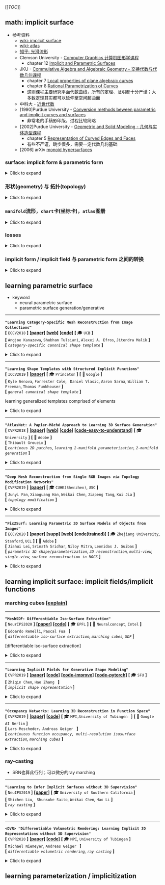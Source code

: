 [[_TOC_]]

## math: implicit surface

 - 参考资料
    - [wiki: implicit surface](https://en.wikipedia.org/wiki/Implicit_surface)
    - [wiki: atlas](https://en.wikipedia.org/wiki/Atlas_(topology)#Charts)
    - [知乎: 光滑流形](https://zhuanlan.zhihu.com/p/41563330)
    - Clemson University - [Computer Graphics 计算机图形学课程](https://people.cs.clemson.edu/~dhouse/courses/405/)
       - chapter 12 [Implicit and Parametric Surfaces](https://people.cs.clemson.edu/~dhouse/courses/405/notes/implicit-parametric.pdf)
    - JKU - [Commulative Algebra and Algebraic Geometry - 交换代数与代数几何课程](https://www3.risc.jku.at/education/courses/ss2017/caag/)
       - chapter 7 [Local properties of plane algebraic curves](https://www3.risc.jku.at/education/courses/ss2017/caag/07-local.pdf)
       - chapter 8 [Rational Parametrization of Curves](https://www3.risc.jku.at/education/courses/ss2017/caag/08-para.pdf)
       - 这则课程主要研究平面代数曲线，所有的定理、证明都十分严谨；大多数定理其实都可以延伸至空间超曲面
    - 中科大 - [近世代数](http://staff.ustc.edu.cn/~msheng/references/moderna.pdf)
    - [1990]Purdue University - [Conversion methods beween parametric and implicit curves and surfaces](http://graphics.stanford.edu/courses/cs348a-20-winter/Handouts/a228715.pdf)
       - 非常老的手稿影印版，过程比较简略
    - [2002]Purdue University - [Geometric and Solid Modeling - 几何与实体造型课程](https://www.cs.purdue.edu/homes/cmh/distribution/books/geo.html)
       - chapter 5 [Representation of Curved Edges and Faces](https://www.cs.purdue.edu/homes/cmh/distribution/books/chap5.pdf)
       - 有些不严谨，跳步很多，需要一定代数几何基础
    - [2006] arXiv [monoid hypersurfaces](https://www.mn.uio.no/math/personer/vit/ragnip/monoids.pdf)

###  surface: implicit form & parametric form  

<details>
  <summary>Click to expand</summary>

- 一个球面形状的隐式形式和参数化形式：`implicit form` & `parametric form`![image-20201207201258315](media/image-20201207201258315.png)
- implicit的形式无法直接通过其生成点，但是一般可以通过test来判断点在object内还是object外，对于ray-tracing非常友好
  - ![image-20201207204020330](media/image-20201207204020330.png)
- parametric的形式可以直接通过其生成surface上的点，对于OpenGL等方法很有帮助
  - ![image-20201207204043660](media/image-20201207204043660.png)

</details>

### 形状(geometry) 与 拓扑(topology)

<details>
  <summary>Click to expand</summary>

- 如果用mesh的数据结构来理解拓扑：
  - 同形状代表相同的顶点位置和连接关系；同拓扑代表相同的顶点连接关系
  - 若顶点之间的连接关系不变，可以通过顶点位移变化出的几个形状，互相之间是同拓扑的
    - 如甜甜圈和咖啡杯
  - 拓扑不同的形状，只要顶点之间的连接关系保持不变，怎么位移顶点都无法得到
  - 当然，上述的“位移顶点位置”是一个粗糙的描述，具体在形变时是要符合一定规则的，即【<u>光滑同胚/微分同胚</u>】 [bilibili视频：[斯梅尔悖论；球内外翻转](https://www.bilibili.com/video/BV1k54y1R7J5) ]
</details>

### `manifold`流形，`chart`卡(坐标卡)，`atlas`图册
<details>
  <summary>Click to expand</summary>

- `homeomorphism`同胚
  - 同胚是两个`topological space`拓扑空间之间的函数
  - a function $`f: X \rightarrow Y`$ between two topological spaces is a homeomorphism if:
    - $`f`$ is a `bijection`   (i.e. `one-to-one` and `onto`)
      <br>$`f`$是一个双射，i.e.单射且满射
    - $`f`$ is a continuous function
    - the inverse function $`f^{-1}`$ is continuous
  - e.g. 咖啡杯和甜甜圈这两个拓扑空间同胚
- `manifold`流形， `chart`坐标卡，`parameterization`参数化
  - 流形是一个拓扑空间
  - `2-manifold`(`two-dimensional manifold`)二维流形的定义：
    - a subset $`\mathcal{S}`$ of $`\mathbb{R}^3`$ is a 2-manifold if
      - for every point $`\boldsymbol{p} \in \mathcal{S}`$
        <br>there is an open set $`V`$ in $`\mathbb{R}^2`$ and an open set $`W`$ in $`\mathbb{R}^3`$ containing $`\boldsymbol{p}`$ <br> such that $`U=\mathcal{S} \cap W`$ is homeomorphic to $`V`$
        <br>对于 $`\mathcal{S}`$中的任意一个点 $`\boldsymbol{p}`$ ，
        <br>都存在$`{[\mathbb{R}^2中的一个开集V]}_{欧式空间中的一个开子集}`$  和$`{[\mathbb{R}^3中的包含点\boldsymbol{p}的一个开集W}]`$ <br>
        使得$`{[\mathcal{S}和W的交集U]}_{\mathcal{S}的一个包含点\boldsymbol{p}的开子集}`$与$`V_{欧式空间的一个开子集}`$同胚
      - 这个同胚记为$`\varphi: U \rightarrow V`$，有序对 $`(U,\varphi)`$ 叫做包含$`p`$的坐标卡
  - 人话
    - $`S`$的一个开子集和欧式空间的一个开子集同胚，那么$`S`$就是一个流形
    - 从$`S`$的一个开子集到欧式空间的开子集的同胚叫做`chart`坐标卡
    - 坐标卡的逆(从低维欧式空间的开子集 到 $`S`$的一个开子集的同胚)叫做`parameterization`参数化
  - `manifold`理解：局部区域线性，与(低维)欧式空间拓扑同胚
  - “自由度”的理解：<br>一个m维空间的中的曲线/曲面有n个自由度，其实严格数学定义指的是这个曲面/曲线是一个n维流形，与某一个n维欧式空间(局部)同胚
- `chart`卡/坐标卡
  - 坐标卡是一个同胚，一个函数，一个映射。
  - A `chart` for a `topological space` *M* is a `homeomorphism` $`\varphi`$ from an open subset *U* of *M* to an open subset of a Euclidean space.
    <br>一个拓扑空间的坐标卡，就是这个拓扑空间的一个开子集到一个欧式空间的开子集的同胚
  - the chart is traditionally recorded as the ordered pair $`(U,\varphi)`$ <br>坐标卡一般用有序对$`(U,\varphi)`$表示
- `image`像
  - 像是一个点集。
  - 设$`f`$是一个从定义域$`X`$到值域$`Y`$的一个函数
  - image of an element
    If *x* is a member of *X*, then the image of *x* under *f*, denoted *f*(*x*), is the value of *f* when applied to *x.*
  - image of a subset
    the image of subset $`A \subseteq X`$ under *f*, denoted $`f[A]`$ is the subset of *Y* which can be defined as:
    <br>$`f[A] = \{f(x) \vert x \in A\}`$
    <br>when there is no risk of confusion, $`f[A]`$ is simply written as $`f(A)`$
  - `inverse image / preimage`原像：
    <br>the preimage or inverse image of set $`B \subseteq Y`$ under *f* , denoted by $`f^{-1}[B]`$, is the subset of *X* defined by<br>
    $`f^{-1}[B]=\{x\in X \vert f(x) \in B\}`$
- `atlas`图册
  - 图册是一族坐标卡，一族同胚，一族函数，一族映射
  - a index family $`\{(U_\alpha,\varphi_{\alpha}):\alpha \in I \}`$ of charts on *M* which `covers` *M* (that is, $`\cup_{\alpha \in I} U_{\alpha}=M`$)
  - 流形*M*上的一个图册是：
    一族*M*上的卡$`\mathcal{A}=\{(U_{\alpha}, \varphi_{\alpha})\}`$ ，使得定义域盖住了整个*M* 
- `disk-topology`圆盘拓扑
  - `disk`, also spelled as `disc`
    - the region in a plane bounded by a circle
    - 在cartesian coordinates下的：`open disk`<br>$`D=\{(x,y)\in \mathbb{R}^2: (x-a)^2+(y-b)^2<R^2\}`$
    - `closed disk`<br>$`D=\{(x,y)\in \mathbb{R}^2: (x-a)^2+(y-b)^2 \leq R^2\}`$
  - a surface **homeomorphic** to a disc in a plane

</details>

### losses

<details>
  <summary>Click to expand</summary>

- chamfer loss
  - chamfer distance

|                                                              |                                                              |
| ------------------------------------------------------------ | ------------------------------------------------------------ |
| ![image-20201208012017960](media/image-20201208012017960.png) | ![image-20201208012035153](media/image-20201208012035153.png) |

</details>

### implicit form / implicit field 与 parametric form 之间的转换

<details>
  <summary>Click to expand</summary>


 - `affine space `仿射空间
 - `projective space` 射影空间
     - 射影空间是齐次坐标系
 - `multiplicity` 重数
 - `rational function` 有理函数（多项式加减乘除，只在有限个点没有定义）
 - `monoid`, `monoidal` 幺半群 / 单位半群 / 具幺半群 / 独异点
    - **幺半群**是一个带有二元运算 *: *M* × *M* → *M* 的集合 *M* ，其符合下列公理：
       - 结合律：对任何在 *M* 内的*a*、*b*、*c* ， (*a*\**b*)\**c* = *a*\*(*b*\**c*) 。
       - 单位元：存在一在 *M* 内的元素*e*，使得任一于 *M* 内的 *a* 都会符合 *a*\**e* = *e*\**a* = *a* 。
    - 通常也会多加上另一个公理：
       - 封闭性：对任何在 *M* 内的 *a* 、 *b* ， *a***b* 也会在 *M* 内。
       - 但这不是必要的，因为在二元运算中即内含了此一公理。
    - 幺半群除了没有[逆元素](https://zh.wikipedia.org/wiki/逆元素)之外，满足其他所有[群](https://zh.wikipedia.org/wiki/群)的公理。因此，一个带有逆元素的幺半群和群是一样的。
- `monoidal surfaces` 独异点曲面
    - an algebraic(polynomial) surface $`f(x,y,z)=0`$ of degree _n_ that has an $`(n-1)-fold`$ point (a point of multiplicity n-1)<br>一个有n-1重点的n次代数曲面(线)即为一个monoidal curve
    - monoidal surfaces include:
       - quadrics 二次曲面
       - cubic surface with a double point 有二重点的三次曲面
       - quartic surface with a triple point 有三重点的四次曲面
       - *etc.*
 - `parameterization`: implicit -> parametric
    - curve
       - *Noether's theorem*<br> A plane algebraic curve f(x,y)=0 possesses a rational paramtric form iff f has genus 0
    - surface
       - 没有已知的通用工具来判断一个给定的implicit surface是否可以被参数化，以及if so, how
    - monoidal curves/ surfaces can be parameterized in a simple manner
    - 参数化时常用方式：parameterization using a `pencil` of lines
       - `pencil`
          - in [geometry](https://en.wikipedia.org/wiki/Geometry), a **pencil** is a family of geometric objects with a common property
          - a *pencil of lines* through a point *p* is a set of lines each containing *p*
       - `Bezout's Theorem` 贝组定理
          - Let $`\mathcal{C}`$ and $`\mathcal{D}`$ be projective plane curves without common components and degrees n and m, respectively. Then <br>$`n \cdot m = \sum \limits_{P \in \mathcal{C} \cap \mathcal{D}} mult_P(\mathcal{C},\mathcal{D})`$
          - 即：在考虑重数设定的前提下，两个分别次数为n和m的仿射空间代数曲线(也可以是射影空间)，二者要么有共同项，要么没有共同项且相交mn次(相交点的重数和为mn)
       - 因此，对于monoidal curves/surfaces来说，只要让a pencil of lines共同经过那个(n-1)重点，则这些直线一定与曲线/曲面还剩一个交点，如此便可实现参数化

| 让直线束经过二次曲线的一个"一重点"来参数化                   | 让直线束经过三次曲线的一个二重点来参数化                     |
| ------------------------------------------------------------ | ------------------------------------------------------------ |
| ![image-20201209091156318](media/image-20201209091156318.png) | ![image-20201209091136948](media/image-20201209091136948.png) |

 - a `rational parameterization` of a surface in affine (x,y,z)-space corresponds to a `polynomial parameterization` of the same surface  in `projective (w,x,y,z)-space`<br>一个曲面在(x,y,z)-仿射空间的有理参数化 对应 同样曲面在(w,x,y,z)-射影空间的多项式参数化

 - `implicitization`: parametric -> implicit
    - all curves and surfaces with a rational parametric form can be converted to implicit form
    - elimination algorithm, resultant, *etc.*

</details>

## learning parametric surface

- keyword
  - neural parametric surface
  - parametric surface generation/generative

---

**`"Learning Category-Specific Mesh Reconstruction from Image Collections"`**  
**[** `ECCV2018` **]** **[[paper]](https://arxiv.org/pdf/1803.07549.pdf)** **[[web]](https://akanazawa.github.io/cmr/)** **[[code]](https://github.com/akanazawa/cmr)** **[** :mortar_board: `UCB` **]**   
**[**  `Angjoo Kanazawa`, `Shubham Tulsiani`, `Alexei A. Efros`, `Jitendra Malik`  **]**  
**[** _`category-specific canonical shape template`_ **]**  

<details>
  <summary>Click to expand</summary>

- **Motivation**
  ![image-20201207225935008](media/image-20201207225935008.png)
- **Overview**
  ![image-20201207230015167](media/image-20201207230015167.png)
  - 一张图片encode到一个latent space, 被三个模块共享
  - shape predictor，学到的是从mean shape出发的顶点的位移改变量
  - texture predictor，学到的是从输入图像的texture flow
  - camera predictor，学到的是canonical space下的camera pose

- deformation predictor事实上学到的是从一个learned mean shape的变形
  texture使用标准UV映射定义

- mesh定义在canonical frame下
    mean shape和sphere有相同的geometry
  - 相同的顶点连接性，相当于fixed topology，拓扑是固定的
    - 思考甜甜圈和咖啡杯的拓扑是一样的：通过顶点移位变形可以变形过去
    - a fixed and pre-determined mesh connectivity 连接性是固定的
  - 所谓shape predictor，其实是预测固定个数的vertices的位置改变<br>
    ![image-20201207231029039](media/image-20201207231029039.png)
  - 我们可以从uv图的坐标映射到球面坐标，再映射到mean shape上的坐标，再通过shape 变形（顶点移位）映射到当前shape上的顶点坐标

- texture predictor 事实上学到的是从单张图片出发的texture flow
  ![image-20201207232213580](media/image-20201207232213580.png)

</details>

---

**`"Learning Shape Templates with Structured Implicit Functions"`**  
**[** `ICCV2019` **]** **[[paper]](https://arxiv.org/pdf/1904.06447.pdf)**  **[** :mortar_board: `Princeton` **]** **[** :office: `Google` **]**  
**[**  `Kyle Genova`, `Forrester Cole`, ` Daniel Vlasic`, `Aaron Sarna`,  `William T. Freeman`, `Thomas Funkhouser` **]**  
**[** _`general canonical shape template`_ **]**  

learning generalized templates comprised of elements

<details>
  <summary>Click to expand</summary>

- **Motivation**
  
  - 给这类从canonical space下的shape template学出物体shape的方法，提供一种更通用于各种类别的shape template 学习方法
  - 由于现实世界的形状和拓扑变化丰富，过去的_<u>这类</u>_方法一般用a library of handmade templates
  - 本篇使用了一种基于若干个local shape elements的组合来构成shape template；<br>
    每个element是一个隐式的surface representation
    - 每个element可以当做一个高斯椭球形状
    - 这样，不同的elements位置、扁圆、大小组合，就可以组合出==<u>不同形状、不同拓扑</u>==的shape template
  - 使用10，25，100个不同的elements训练的效果<br>![image-20201207235340273](media/image-20201207235340273.png)
- 隐式的shape表征：
  - 假定每一个input shape都可以建模为一个watertight surface，由一个函数的 $`\mathcal{l}`$ level set描述（l-等值面集）；
  - 这个函数可以由N个local elements构成
  - 每个elements是一个 _scaled axis-aligned anisotropic 3D Gaussians_ 
    <br>由参数$`\theta_i`$描述，$`\theta_i`$包含$`c_i, p_i \in \mathbb{R}^3, r_i \in \mathbb{R}^3`$
    <br>![image-20201208000148898](media/image-20201208000148898.png)

</details>

---

**`"AtlasNet: A Papier-Mâché Approach to Learning 3D Surface Generation"`**  
**[** `CVPR2018` **]** **[[paper]](https://arxiv.org/pdf/1802.05384.pdf)** **[[web]](http://imagine.enpc.fr/~groueixt/atlasnet/)** **[[code]](https://github.com/ThibaultGROUEIX/AtlasNet)** **[[code-easy-to-understand]](https://github.com/ThibaultGROUEIX/AtlasNet/tree/V2.2)** **[** :mortar_board: `University` **]** **[** :office: `Adobe` **]**  
**[**  `Thibault Groueix`  **]**  
**[** _`continous 2D patches`, `learning 2-manifold parameterization`, `2-manifold generation`_ **]**  

<details>
  <summary>Click to expand</summary>

- ![image-20201208004500075](media/image-20201208004500075.png)
- **Motivation**
  - represents a surface as a collection of parametric surface elements
    <br>把一个表面表征为一组parametric surface元素的集合
  - 学到的一族从单位方到局部 2-流形的映射，非常类似一个surface 的 atlas 图册
  - 每一个3D点最终都可以得到一个2D UV值
- **overview**
  
  - ![image-20201208004950236](media/image-20201208004950236.png)
  - pointcloud基线，是把一个latent shape code输出为一组点
  - 本篇方法，额外输入一个从均匀单位方内采样的2D坐标点，用其来产生surface上的一个single point
    - 从点云/数据中学出这种`2-manifold`（i.e. [two-dimensional manifolds](https://www2.cs.duke.edu/courses/fall06/cps296.1/Lectures/sec-II-1.pdf)，二维流形）的parameterization
    - 属于parametric approaches 分支
    - ==**<u>这里本质上就是一个从二维均匀分布到空间二维流形分布的映射，condition on一个shape code</u>**==
  - 很容易扩展多次，来把一个3D shape表征为几个surface 元素的联合
- 局部参数化表面的生成 locally parameterized surface generation
  - 把surface看做一个广义的2-manifold（允许self-intersection & disjoint sets），考虑局部的参数化<br>
    consider a `2-manifold` $`\mathcal{S}`$, a point $`\boldsymbol{p} \in \mathcal{S}`$, a `parameterization` $`\varphi`$ of $`\mathcal{S}`$ in a local neighborhood of $`\boldsymbol{p}`$
  - 假定这个局部参数化就是从单位方 $`]0,1[^2`$ 到2-manifold $`\mathcal{S}_{\theta}`$的映射 $`\varphi_{\theta}(x)`$ : $`\mathcal{S}_\theta=\varphi_{\theta}(]0,1[^2)`$
     <br>让$`\mathcal{S}_{\theta}`$去估计/近似局部2-manifold $`S_{loc}`$
  - i.e.寻找 参数$`\theta`$来最小化目标函数$`\min \limits_{\theta} \mathcal{L}(\mathcal{S}_\theta, \mathcal{S}_{loc})+\lambda\mathcal{R}(\theta)`$
    <br>上式的$`\mathcal{L}`$是两个2-manifold之间的loss，$`\mathcal{R}`$是参数$`\theta`$的正则化项；
    <br>实践中，计算的不是两个2-manifold之间的loss，<u>而是这两个2-manifold采样出的点集的chamfer 和 earth-mover距离</u>
  - 证明了MLP+ReLU就可以产生2-manifolds
  - 证明了MLP+ReLU产生的2-manifolds can be learned to 很好地近似 target 2-manifolds
    <br>用了universal representation theorum：<br>
    Approximation capabilities of multilayer feedforward networks. *Neural Networks*, 1991
- related work:  learning representations for 2-manifolds

  - polygon mesh
  - 建立一套3D shape和2D domain之间的连接是几何处理的一个存在已久的问题，它的应用有：texture mapping, re-meshing, shape correspondance
  - 过去的方法需要input data就是parameterized；本篇直接从点云中学出这种parameterization

</details>

---

**`"Deep Mesh Reconstruction from Single RGB Images
via Topology Modification Networks"`**  
**[** `CVPR2019` **]** **[[paper]](https://arxiv.org/pdf/1909.00321.pdf)**  **[** :mortar_board: `CUHK(Shenzhen)`, `USC` **]**   
**[**  `Junyi Pan`, `Xiaoguang Han`, `Weikai Chen`, `Jiapeng Tang`, `Kui Jia`  **]**  
**[** _`topology modification`_ **]**  

<details>
  <summary>Click to expand</summary>

- **Motivation**
  - <br>![image-20201208110645619](media/image-20201208110645619.png)
  - 优化的时候，可以alternates between shape deformation和topology modification
- **overview**
  - topology modification
    - 通过动态地修改 faces-to-vertices关系来实现
    - 学一个per face error estimation network
    - 通过去掉那些deviate significantly的face来更新topology structure
- 效果

  - ![image-20201208111115100](media/image-20201208111115100.png)
  - ![image-20201208111142570](media/image-20201208111142570.png)

</details>

---

**`"Pix2Surf: Learning Parametric 3D Surface Models of Objects from Images"`**  
**[** `ECCV2020` **]** **[[paper]](https://arxiv.org/pdf/2008.07760.pdf)** **[[supp]](https://geometry.stanford.edu/projects/pix2surf/pub/pix2surf_supp.pdf)** **[[web]](https://geometry.stanford.edu/projects/pix2surf/)** **[[code(trained)]](https://github.com/JiahuiLei/Pix2Surf)** **[** :mortar_board: `Zhejiang University`, `Stanford`, `UCL` **]** **[** :office: `Adobe` **]**  
**[**  `Jiahui Lei`, `Srinath Sridhar`, `Niloy Mitra`, `Leonidas J. Guibas`  **]**  
**[** _`parametric 3D shape/parameterization`, `3D reconstruction`, `multi-view`, `single-view`, `surface reconstruction in NOCS`_ **]**  

<details>
  <summary>Click to expand</summary>

- **Result**
  - 评价：可以看到学出来的曲面可以不是闭合的
  - ![image-20201207204146033](media/image-20201207204146033.png)
    ![image-20201207204206853](media/image-20201207204206853.png)
  
- **Motivation**
  - learning to generate 3D parametric surface representations for novel object instances, as seen from one or more views
  - 使用2D patch来作为UV parameterization，处理多个non-adjacent views，并且建立2D pixels和3D surface points之间的correspondence
  - 那些用implicit functions表达的surface，想要得到显式的表面，需要昂贵的后处理步骤：如Marching Cubes；本文直接学习生成显式的表面

- **主要贡献**
  - high-quality parametric surfaces 遵循multi view一致性
  - 生成的3D表面保留了精确的图像像素到3D表面点的correspondance，使得可以lift texture information去reconstruct 带有丰富集合与外观的 shapes

- **引用的directly reconstruct a parametric representation of a shape's surface**
  - class-specific templates  **<u>(canonical template / mean shape in canonical space)</u>**
    <br>逐个类别手动设计的shape template
    - [ECCV2018] Learning category-specific mesh reconstruction from image collections. 
    - [ICCV2019] Canonical surface mapping via geometric cycle consistency
  - general structured templates
    <br>适用于各种类别的通用shape template学习方法（应对不同的形状、拓扑）
    - [ICCV2019] Learning shape templates with structured implicit functions.
  - more generic surface representations
    - meshes deform
      - [ECCV2018] Pixel2mesh: Generating 3d mesh models from single rgb images.
      - [ICCV2019] Pixel2mesh++: Multi-view 3d mesh generation via deformation
      - [CVPR2019] 3DN: 3d deformation network.
      
    - differentiable mesh renderer + image supervision
      - [CVPR2018] Neural 3d mesh renderer
      - [2019]  Soft rasterizer: A differentiable renderer for image-based 3d reasoning
      - [2019] Pix2vex: Image-togeometry reconstruction using a smooth differentiable renderer.
      - [CVPR2019] Learning view priors for single-view 3d reconstruction.
    - ==continuous 2D patches== 本篇类似：使用2D patch来作为UV parameterization
      - [CVPR2018] Atlasnet: A papier-mâché approach to learning 3d surface generation. 
      - AtlasNet for video clip <br>[CVPR2019] Photometric mesh optimization for video-aligned 3d object reconstruction.
      - introduce topology modification to atlasnet <br>[ICCV2019] Deep mesh reconstruction from single rgb images via topology modification networks
  
- **preliminaries**


  - NOCS

    - 可以预测出一张图片的nocs map和mask
  - surface parameterization

    - 表面的UV参数化即一个`chart`
    - 用一组全连接网络学习多个`chart`

- overview


  - ==注意==：不同于atlas net，uv不是来自于均匀采样，而是来自于一个learned network，uv predictor<br>所以是先预测出图像每个像素的uv值，再把图像上属于这个物体的uv值集合和图像的feature 拼接一起来 输出 三维点集合(二维流形的三维点坐标集)<br>

  - ```mermaid
    graph LR
    	img[image coordinate] -.per index prediction.-> uv[uv value] --> MLP
    	image --> z[global latent code z] --> MLP
    	MLP --> 3d[3D surface coordinate]
    ```

  - <br>![image-20201208103708582](media/image-20201208103708582.png)

- single view single chart pix2surf


  - NOCS-UV branch

    - 在过去的NOCS输出上额外加两个channel，输出uv值
    - uv不是均匀采样来的，而是直接从图像预测出一张2-channel uv image <br>![image-20201208101930111](media/image-20201208101930111.png)
    - 发现可以emergence of a chart，并且这个chart几乎已经multi view consistent，multi object consistent

      - 即网络可以自己学出来如何把一个物体shape unrap到一个flat 空间
    - code-extractor 一个小CNN

      - 单张图片输入，输出一个global latent code z
    - UV amplifier

      - 因为UV坐标只有2维，而global latent code z维度很大，这两个信息不平衡
      - 所以就是用一组MLP先把UV升维
  - SP(surface parameterization) branch

    - 类似atlas net，以升维后的UV和global latent code的拼接为输入，输出三维点坐标
    - 与atlas net的不同：

      - uv升维了
      - 有一个learned chart，建立起图像坐标和3D surface坐标的直接相关
      - uv不是来自于均匀采样，而是从一个网络学出来的（即上面的NOCS-UV branch）
    - 输出的三维点坐标位于NOCS空间
  - loss / train

    - NOCS map的真值
    - 3D surface point的真值（从shapenet 3d model直接得到）
    - 其余都是端到端的

- multi view atlas pix2surf


  - 不同view的latent code取max pooling，max pooled code和该view的code concat在一起
  - 从一个view的pixel的NOCS map的真值，找到这个真值在另一个view下的绝对对应pixel位置<br>最小化这两个pixel预测出的3D 点距离，即为所定义的multi view consistency loss<br>![image-20201208105212477](media/image-20201208105212477.png)

</details>

## learning implicit surface: implicit fields/implicit functions
### marching cubes [[explain]](http://www.cs.carleton.edu/cs_comps/0405/shape/marching_cubes.html)

---

**`"MeshSDF: Differentiable Iso-Surface Extraction"`**  
**[** `NeurIPS2020` **]** **[[paper]](https://arxiv.org/pdf/2006.03997.pdf)** **[[code]](https://github.com/cvlab-epfl/MeshSDF)** **[** :mortar_board: `EPFL` **]** **[** :office: `Neuralconcept`, `Intel` **]**  
**[**  `Edoardo Remelli`, `Pascal Fua `   **]**  
**[** _`differentiable iso-surface extraction`, `marching cubes`, `SDF`_  **]**  

[differentiable iso-surface extraction]

<details>
  <summary>Click to expand</summary>

- **Motivation**

</details>


---

**`"Learning Implicit Fields for Generative Shape Modeling"`**  
**[** `CVPR2019` **]** **[[paper]](https://openaccess.thecvf.com/content_CVPR_2019/papers/Chen_Learning_Implicit_Fields_for_Generative_Shape_Modeling_CVPR_2019_paper.pdf)** **[[code]](https://github.com/czq142857/implicit-decoder)** **[[code-improve]](https://github.com/czq142857/IM-NET)**  **[[code-pytorch]](https://github.com/czq142857/IM-NET-pytorch)** **[** :mortar_board: `SFU` **]**   
**[**  `Zhiqin Chen`, `Hao Zhang `  **]**  
**[** _`implicit shape representation`_ **]**  

<details>
  <summary>Click to expand</summary>

- **Motivation**
  - 其实是一种类别级别的连续函数隐式的shape表征，类似occupancy networks；
    <br>输入code + one point 坐标，输出在shape 内；外；（类似SDF）
  - ![image-20201203174748033](media/image-20201203174748033.png)

</details>

---

**`"Occupancy Networks: Learning 3D Reconstruction in Function Space"`**  
**[** `CVPR2019` **]** **[[paper]](https://openaccess.thecvf.com/content_CVPR_2019/papers/Mescheder_Occupancy_Networks_Learning_3D_Reconstruction_in_Function_Space_CVPR_2019_paper.pdf)** **[[code]](https://github.com/autonomousvision/occupancy_networks)** **[** :mortar_board: `MPI,University of Tubingen ` **]** **[** :office: `Google AI Berlin` **]**  
**[**  `Lars Mescheder，Andreas Geiger `  **]**  
**[** _`continuous function occupancy, multi-resolution isosurface extraction`, `marching cubes`_ **]**  

<details>
  <summary>Click to expand</summary>

- **Motivation**
  - 用一个隐式函数来表达占用概率，从而可以实现任意分辨率的表达<br>![image-20201203153023230](media/image-20201203153023230.png)
- **主要框架**
  - **多分辨率等值面提取技术** [Multiresolution IsoSurface Extraction (MISE)]<br>![image-20201203153114826](media/image-20201203153114826.png)

</details>

### ray-casting

- SRN也算此行列；可以微分的ray marching

---

**`"Learning to Infer Implicit Surfaces without 3D Supervision"`**  
**[** `NeuIPS2019` **]** **[[paper]](https://papers.nips.cc/paper/2019/file/bdf3fd65c81469f9b74cedd497f2f9ce-Paper.pdf)**  **[** :mortar_board: `University of Southern California` **]**   
**[**  `Shichen Liu`, ` Shunsuke Saito`, `Weikai Chen`, `Hao Li`  **]**  
**[** _`ray casting`_ **]**  

<details>
  <summary>Click to expand</summary>

- **Motivation**
  - ![image-20201207222950762](media/image-20201207222950762.png)
  - implicit occupancy field![image-20201207195643392](media/image-20201207195643392.png)

</details>

---

**`<DVR> "Differentiable Volumetric Rendering: Learning Implicit 3D Representations without 3D Supervision"`**  
**[** `CVPR2020` **]** **[[paper]](https://arxiv.org/pdf/1912.07372.pdf)** **[[code]](https://github.com/autonomousvision/differentiable_volumetric_rendering)** **[** :mortar_board: `MPI`, `University of Tubingen` **]**   
**[** `Michael Niemeyer`, `Andreas Geiger ` **]**  
**[**  _`differentiable volumetric rendering`, `ray casting`_ **]**  

<details>
  <summary>Click to expand</summary>
- **Motivation**
  - 

</details>

## learning parameterization / implicitization

